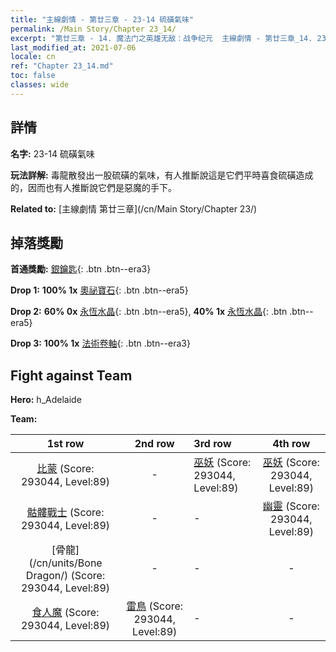 ```yaml
---
title: "主線劇情 - 第廿三章 - 23-14 硫磺氣味"
permalink: /Main Story/Chapter 23_14/
excerpt: "第廿三章 - 14. 魔法门之英雄无敌：战争纪元  主線劇情 - 第廿三章_14. 23-14 硫磺氣味"
last_modified_at: 2021-07-06
locale: cn
ref: "Chapter 23_14.md"
toc: false
classes: wide
---
```


## 詳情

 **名字:** 23-14 硫磺氣味

 **玩法詳解:** 毒龍散發出一股硫磺的氣味，有人推斷說這是它們平時喜食硫磺造成的，因而也有人推斷說它們是惡魔的手下。

 **Related to:** [主線劇情 第廿三章](/cn/Main Story/Chapter 23/)

## 掉落獎勵

 **首通獎勵:** [銀鑰匙](/cn/Items/con_693/){: .btn .btn--era3}

 **Drop 1:** **100% 1x** [奧祕寶石](/cn/Items/mat_79/){: .btn .btn--era5}

 **Drop 2:** **60% 0x** [永恆水晶](/cn/Items/mat_73/){: .btn .btn--era5}, **40% 1x** [永恆水晶](/cn/Items/mat_73/){: .btn .btn--era5}

 **Drop 3:** **100% 1x** [法術卷軸](/cn/Items/con_694/){: .btn .btn--era3}


## Fight against Team
 **Hero:** h_Adelaide

 **Team:**


  | 1st row | 2nd row | 3rd row | 4th row |
  |:----:|:----:|:----|:----:|
  | [比蒙](/cn/units/Behemoth/) (Score: 293044, Level:89)  | - | [巫妖](/cn/units/Lich/) (Score: 293044, Level:89)  | [巫妖](/cn/units/Lich/) (Score: 293044, Level:89)  |
  | [骷髏戰士](/cn/units/Skeleton/) (Score: 293044, Level:89)  | - | - | [幽靈](/cn/units/Wight/) (Score: 293044, Level:89)  |
  | [骨龍](/cn/units/Bone Dragon/) (Score: 293044, Level:89)  | - | - | - |
  | [食人魔](/cn/units/Ogre/) (Score: 293044, Level:89)  | [雷鳥](/cn/units/Roc/) (Score: 293044, Level:89)  | - | - |


